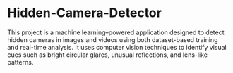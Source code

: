# Hidden-Camera-Detector
This project is a machine learning–powered application designed to detect hidden cameras in images and videos using both dataset-based training and real-time analysis. It uses computer vision techniques to identify visual cues such as bright circular glares, unusual reflections, and lens-like patterns.
